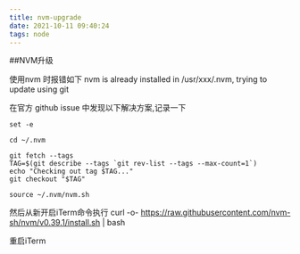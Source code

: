 ```yaml
---
title: nvm-upgrade
date: 2021-10-11 09:40:24
tags: node
---
```


##NVM升级

使用nvm 时报错如下
nvm is already installed in /usr/xxx/.nvm, trying to update using git

在官方 github issue 中发现以下解决方案,记录一下

```shell
set -e

cd ~/.nvm

git fetch --tags
TAG=$(git describe --tags `git rev-list --tags --max-count=1`)
echo "Checking out tag $TAG..."
git checkout "$TAG"

source ~/.nvm/nvm.sh

```
然后从新开启iTerm命令执行
curl -o- https://raw.githubusercontent.com/nvm-sh/nvm/v0.39.1/install.sh | bash

重启iTerm 
